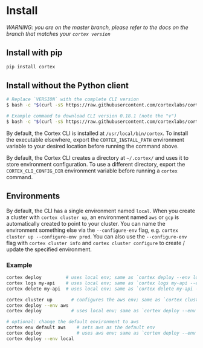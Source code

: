 # Install

_WARNING: you are on the master branch, please refer to the docs on the branch that matches your `cortex version`_

## Install with pip

```bash
pip install cortex
```

## Install without the Python client

```bash
# Replace `VERSION` with the complete CLI version
$ bash -c "$(curl -sS https://raw.githubusercontent.com/cortexlabs/cortex/vVERSION/get-cli.sh)"

# Example command to download CLI version 0.18.1 (note the "v")
$ bash -c "$(curl -sS https://raw.githubusercontent.com/cortexlabs/cortex/v0.18.1/get-cli.sh)"
```

By default, the Cortex CLI is installed at `/usr/local/bin/cortex`. To install the executable elsewhere, export the `CORTEX_INSTALL_PATH` environment variable to your desired location before running the command above.

By default, the Cortex CLI creates a directory at `~/.cortex/` and uses it to store environment configuration. To use a different directory, export the `CORTEX_CLI_CONFIG_DIR` environment variable before running a `cortex` command.

## Environments

By default, the CLI has a single environment named `local`. When you create a cluster with `cortex cluster up`, an environment named `aws` or `gcp` is automatically created to point to your cluster. You can name the environment something else via the `--configure-env` flag, e.g. `cortex cluster up --configure-env prod`. You can also use the `--configure-env` flag with `cortex cluster info` and `cortex cluster configure` to create / update the specified environment.

### Example

```bash
cortex deploy         # uses local env; same as `cortex deploy --env local`
cortex logs my-api    # uses local env; same as `cortex logs my-api --env local`
cortex delete my-api  # uses local env; same as `cortex delete my-api --env local`

cortex cluster up       # configures the aws env; same as `cortex cluster up --configure-env aws`
cortex deploy --env aws
cortex deploy           # uses local env; same as `cortex deploy --env local`

# optional: change the default environment to aws
cortex env default aws    # sets aws as the default env
cortex deploy             # uses aws env; same as `cortex deploy --env aws`
cortex deploy --env local
```
